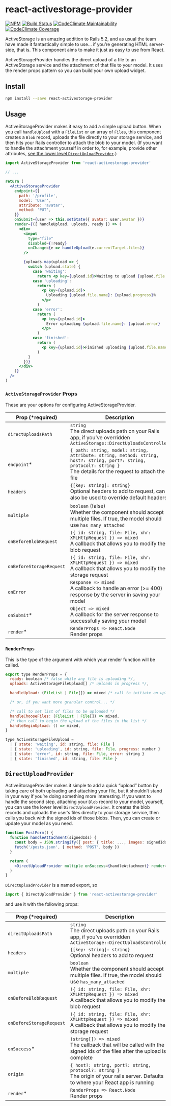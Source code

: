 # react-activestorage-provider

[![NPM](https://img.shields.io/npm/v/react-activestorage-provider.svg)](https://www.npmjs.com/package/react-activestorage-provider)
[![Build Status](https://semaphoreci.com/api/v1/cbothner/react-activestorage-provider/branches/master/shields_badge.svg)](https://semaphoreci.com/cbothner/react-activestorage-provider)
[![CodeClimate Maintainability](https://img.shields.io/codeclimate/maintainability/cbothner/react-activestorage-provider.svg)](https://codeclimate.com/github/cbothner/react-activestorage-provider/maintainability)
[![CodeClimate Coverage](https://img.shields.io/codeclimate/coverage/cbothner/react-activestorage-provider.svg)](https://codeclimate.com/github/cbothner/react-activestorage-provider/coverage)

ActiveStorage is an amazing addition to Rails 5.2, and as usual the team have made it fantastically simple to use... if you’re generating HTML server-side, that is. This component aims to make it just as easy to use from React.

ActiveStorageProvider handles the direct upload of a file to an ActiveStorage service and the attachment of that file to your model. It uses the render props pattern so you can build your own upload widget.

## Install

```bash
npm install --save react-activestorage-provider
```

## Usage

ActiveStorageProvider makes it easy to add a simple upload button. When you call `handleUpload` with a `FileList` or an array of `File`s, this component creates a `Blob` record, uploads the file directly to your storage service, and then hits your Rails controller to attach the blob to your model. (If you want to handle the attachment yourself in order to, for example, provide other attributes, [see the lower level `DirectUploadProvider`](#directuploadprovider).)

```jsx
import ActiveStorageProvider from 'react-activestorage-provider'

// ...

return (
  <ActiveStorageProvider
    endpoint={{
      path: '/profile',
      model: 'User',
      attribute: 'avatar',
      method: 'PUT',
    }}
    onSubmit={user => this.setState({ avatar: user.avatar })}
    render={({ handleUpload, uploads, ready }) => (
      <div>
        <input
          type="file"
          disabled={!ready}
          onChange={e => handleUpload(e.currentTarget.files)}
        />

        {uploads.map(upload => {
          switch (upload.state) {
            case 'waiting':
              return <p key={upload.id}>Waiting to upload {upload.file.name}</p>
            case 'uploading':
              return (
                <p key={upload.id}>
                  Uploading {upload.file.name}: {upload.progress}%
                </p>
              )
            case 'error':
              return (
                <p key={upload.id}>
                  Error uploading {upload.file.name}: {upload.error}
                </p>
              )
            case 'finished':
              return (
                <p key={upload.id}>Finished uploading {upload.file.name}</p>
              )
          }
        })}
      </div>
    )}
  />
)
```

### `ActiveStorageProvider` Props

These are your options for configuring ActiveStorageProvider.

| Prop (\*required)        | Description                                                                                                                                                               |
| ------------------------ | ------------------------------------------------------------------------------------------------------------------------------------------------------------------------- |
| `directUploadsPath`      | `string`<br />The direct uploads path on your Rails app, if you’ve overridden `ActiveStorage::DirectUploadsController`                                                    |
| `endpoint`\*             | `{ path: string, model: string, attribute: string, method: string, host?: string, port?: string, protocol?: string }`<br />The details for the request to attach the file |
| `headers`                | `{[key: string]: string}`<br/>Optional headers to add to request, can also be used to override default headers                                                            |
| `multiple`               | `boolean` (false)<br/>Whether the component should accept multiple files. If true, the model should use `has_many_attached`                                               |
| `onBeforeBlobRequest`    | `({ id: string, file: File, xhr: XMLHttpRequest }) => mixed`<br />A callback that allows you to modify the blob request                                                   |
| `onBeforeStorageRequest` | `({ id: string, file: File, xhr: XMLHttpRequest }) => mixed`<br />A callback that allows you to modify the storage request                                                |
| `onError`                | `Response => mixed`<br />A callback to handle an error (>= 400) response by the server in saving your model                                                               |
| `onSubmit`\*             | `Object => mixed`<br />A callback for the server response to successfully saving your model                                                                               |
| `render`\*               | `RenderProps => React.Node`<br />Render props                                                                                                                             |

### `RenderProps`

This is the type of the argument with which your render function will be called.

```jsx
export type RenderProps = {
  ready: boolean /* false while any file is uploading */,
  uploads: ActiveStorageFileUpload[] /* uploads in progress */,

  handleUpload: (FileList | File[]) => mixed /* call to initiate an upload */,

  /* or, if you want more granular control... */

  /* call to set list of files to be uploaded */
  handleChooseFiles: (FileList | File[]) => mixed,
  /* then call to begin the upload of the files in the list */
  handleBeginUpload: () => mixed,
}

type ActiveStorageFileUpload =
  | { state: 'waiting', id: string, file: File }
  | { state: 'uploading', id: string, file: File, progress: number }
  | { state: 'error', id: string, file: File, error: string }
  | { state: 'finished', id: string, file: File }
```

## `DirectUploadProvider`

ActiveStorageProvider makes it simple to add a quick “upload” button by taking care of both uploading and attaching your file, but it shouldn’t stand in your way if you’re doing something more interesting. If you want to handle the second step, attaching your `Blob` record to your model, yourself, you can use the lower level `DirectUploadProvider`. It creates the blob records and uploads the user’s files directly to your storage service, then calls you back with the signed ids of those blobs. Then, you can create or update your model as you need.

```jsx
function PostForm() {
  function handleAttachment(signedIds) {
    const body = JSON.stringify({ post: { title: ..., images: signedIds }})
    fetch('/posts.json', { method: 'POST', body })
  }

  return (
    <DirectUploadProvider multiple onSuccess={handleAttachment} render={...} />
  )
}
```

`DirectUploadProvider` is a named export, so

```jsx
import { DirectUploadProvider } from 'react-activestorage-provider'
```

and use it with the following props:

| Prop (\*required)        | Description                                                                                                                             |
| ------------------------ | --------------------------------------------------------------------------------------------------------------------------------------- |
| `directUploadsPath`      | `string`<br />The direct uploads path on your Rails app, if you’ve overridden `ActiveStorage::DirectUploadsController`                  |
| `headers`                | `{[key: string]: string}`<br/>Optional headers to add to request                                                                        |
| `multiple`               | `boolean`<br/>Whether the component should accept multiple files. If true, the model should use `has_many_attached`                     |
| `onBeforeBlobRequest`    | `({ id: string, file: File, xhr: XMLHttpRequest }) => mixed`<br />A callback that allows you to modify the blob request                 |
| `onBeforeStorageRequest` | `({ id: string, file: File, xhr: XMLHttpRequest }) => mixed`<br />A callback that allows you to modify the storage request              |
| `onSuccess`\*            | `(string[]) => mixed`<br />The callback that will be called with the signed ids of the files after the upload is complete               |
| `origin`                 | `{ host?: string, port?: string, protocol?: string }`<br />The origin of your rails server. Defaults to where your React app is running |
| `render`\*               | `RenderProps => React.Node`<br />Render props                                                                                           |
